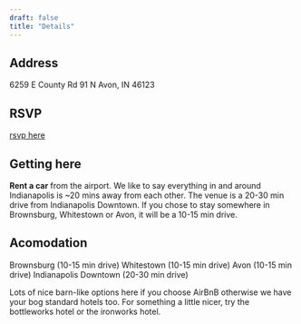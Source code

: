```yaml
---
draft: false
title: "Details"
---
```


## Address

6259 E County Rd 91 N
Avon, IN 
46123

## RSVP
[rsvp here]()

## Getting here

**Rent a car** from the airport. We like to say everything in and around Indianapolis is ~20 mins away from each other. The venue is a 20-30 min drive from Indianapolis Downtown. If you chose to stay somewhere in Brownsburg, Whitestown or Avon, it will be a 10-15 min drive.

<!-- ## Gifts -->
<!-- The most important thing to us is that you are able to celebrate with us on our special day. However, if you wish to give a gift, we will gratefully accept a visa gift card. We'll keep you posted on how to do this. -->

## Acomodation

Brownsburg (10-15 min drive)
Whitestown (10-15 min drive)
Avon (10-15 min drive)
Indianapolis Downtown (20-30 min drive)

Lots of nice barn-like options here if you choose AirBnB otherwise we have your bog standard hotels too. For something a little nicer, try the bottleworks hotel or the ironworks hotel.
